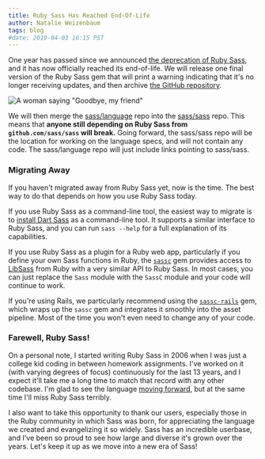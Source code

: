```yaml
---
title: Ruby Sass Has Reached End-Of-Life
author: Natalie Weizenbaum
tags: blog
#date: 2019-04-03 16:15 PST
---
```


One year has passed since we announced [the deprecation of Ruby
Sass](/blog/ruby-sass-is-deprecated), and it has now officially reached its
end-of-life. We will release one final version of the Ruby Sass gem that will
print a warning indicating that it's no longer receiving updates, and then
archive [the GitHub repository](https://github.com/sass/ruby-sass).

![A woman saying "Goodbye, my friend"](/assets/img/blog/020-goodbye.gif)

We will then merge the [sass/language](https://github.com/sass/language) repo
into the [sass/sass](https://github.com/sass/sass) repo. This means that
**anyone still depending on Ruby Sass from `github.com/sass/sass` will break.**
Going forward, the sass/sass repo will be the location for working on the
language specs, and will not contain any code. The sass/language repo will just
include links pointing to sass/sass.

### Migrating Away

If you haven't migrated away from Ruby Sass yet, now is the time. The best way
to do that depends on how you use Ruby Sass today.

If you use Ruby Sass as a command-line tool, the easiest way to migrate is to
[install Dart Sass](/install) as a command-line tool. It supports a similar
interface to Ruby Sass, and you can run `sass --help` for a full explanation of
its capabilities.

If you use Ruby Sass as a plugin for a Ruby web app, particularly if you define
your own Sass functions in Ruby, the
[`sassc`](https://github.com/sass/sassc-ruby) gem provides access to
[LibSass](/libsass) from Ruby with a very similar API to Ruby Sass. In most
cases, you can just replace the `Sass` module with the `SassC` module and your
code will continue to work.

If you're using Rails, we particularly recommend using the
[`sassc-rails`](https://github.com/sass/sassc-rails) gem, which wraps up the
`sassc` gem and integrates it smoothly into the asset pipeline. Most of the time
you won't even need to change any of your code.

### Farewell, Ruby Sass!

On a personal note, I started writing Ruby Sass in 2006 when I was just a
college kid coding in between homework assignments. I've worked on it (with
varying degrees of focus) continuously for the last 13 years, and I expect it'll
take me a long time to match that record with any other codebase. I'm glad to
see the language [moving forward](/blog/announcing-dart-sass), but at the same
time I'll miss Ruby Sass terribly.

I also want to take this opportunity to thank our users, especially those in the
Ruby community in which Sass was born, for appreciating the language we created
and evangelizing it so widely. Sass has an incredible userbase, and I've been so
proud to see how large and diverse it's grown over the years. Let's keep it up
as we move into a new era of Sass!
